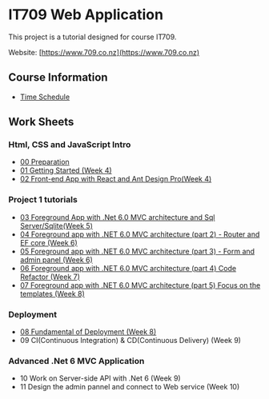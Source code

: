 # IT709 Web Application

This project is a tutorial designed for course IT709.

Website: [https://www.709.co.nz](https://www.709.co.nz)

## Course Information

- [Time Schedule](TIMESCHEDULE.md)

## Work Sheets

### Html, CSS and JavaScript Intro

- [00 Preparation](Tutorials/00_preparation.md)
- [01 Getting Started (Week 4)](Tutorials/01_getting_started.md)
- [02 Front-end App with React and Ant Design Pro(Week 4)](Tutorials/02_frontend_with_react_antd_pro.md)

### Project 1 tutorials

- [03 Foreground App with .Net 6.0 MVC architecture and Sql Server/Sqlite(Week 5)](Tutorials/03_foreground_app_with_net_6_mvc_architecture_and_sql_server_sqlite.md)
- [04 Foreground app with .NET 6.0 MVC architecture (part 2) - Router and EF core (Week 6)](Tutorials/04_foreground_app_with_net_6_mvc_architecture_router_ef_core.md)
- [05 Foreground app with .NET 6.0 MVC architecture (part 3) - Form and admin panel (Week 6)](Tutorials/05_foreground_app_with_net_6_mvc_architecture_form.md)
- [06 Foreground app with .NET 6.0 MVC architecture (part 4) Code Refactor (Week 7)](Tutorials/06_foreground_app_with_net_6_mvc_architecture_code_refactor.md)
- [07 Foreground app with .NET 6.0 MVC architecture (part 5) Focus on the templates (Week 8)](Tutorials/07_foreground_app_with_net_6_mvc_architecture_focus_on_the_templates.md)

### Deployment

- [08 Fundamental of Deployment (Week 8)](Tutorials/08_fundamental_of_deployment.md)
- 09 CI(Continuous Integration) & CD(Continuous Delivery) (Week 9)

### Advanced .Net 6 MVC Application

- 10 Work on Server-side API with .Net 6 (Week 9)
- 11 Design the admin pannel and connect to Web service (Week 10)